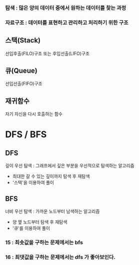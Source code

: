 

### 탐색 : 많은 양의 데이터 중에서 원하는 데이터를 찾는 과정
### 자료구조 : 데이터를 표현하고 관리하고 처리하기 위한 구조

## 스택(Stack) 
선입후출(FILO)구조 또는 후입선출(LIFO)구조
## 큐(Queue) 
선입선출(FIFO)구조

## 재귀함수  
자기 자신을 다시 호출하는 함수


# DFS / BFS

## DFS
깊이 우선 탐색 : 그래프에서 깊은 부분을 우선적으로 탐색하는 알고리즘
* 최대한 갈 수 있는 깊이까지 탐색 후 재탐색
* '스택'을 이용하여 풀이


## BFS
너비 우선 탐색 : 가까운 노드부터 남색하는 알고리즘
* 양 옆 노드부터 탐색 후 재탐색
* '큐'를 이용하여 풀이

### 15 : 최솟값을 구하는 문제에서는 bfs
### 16 : 최댓값을 구하는 문제에서는 dfs 가 좋아보인다.
